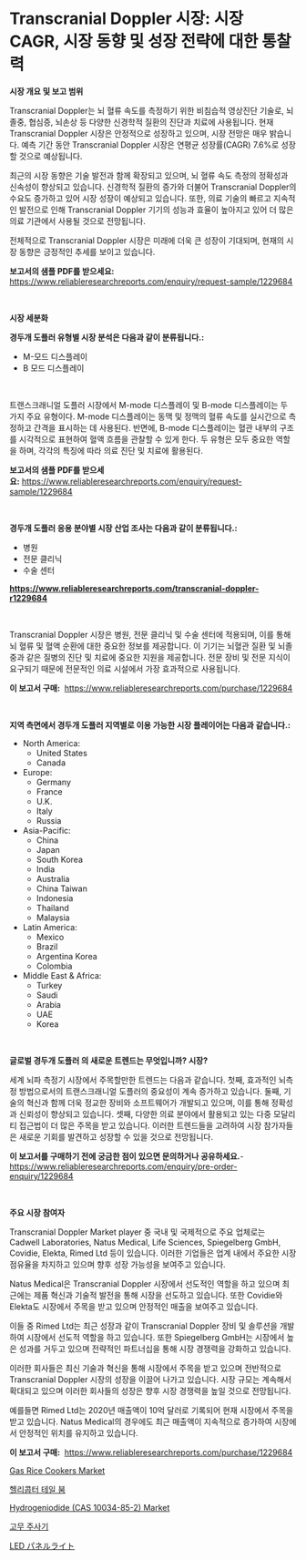 <p><h1>Transcranial Doppler 시장: 시장 CAGR, 시장 동향 및 성장 전략에 대한 통찰력</h1></p><p><strong>시장 개요 및 보고 범위</strong></p>
<p><p>Transcranial Doppler는 뇌 혈류 속도를 측정하기 위한 비침습적 영상진단 기술로, 뇌졸중, 협심증, 뇌손상 등 다양한 신경학적 질환의 진단과 치료에 사용됩니다. 현재 Transcranial Doppler 시장은 안정적으로 성장하고 있으며, 시장 전망은 매우 밝습니다. 예측 기간 동안 Transcranial Doppler 시장은 연평균 성장률(CAGR) 7.6%로 성장할 것으로 예상됩니다.</p><p>최근의 시장 동향은 기술 발전과 함께 확장되고 있으며, 뇌 혈류 속도 측정의 정확성과 신속성이 향상되고 있습니다. 신경학적 질환의 증가와 더불어 Transcranial Doppler의 수요도 증가하고 있어 시장 성장이 예상되고 있습니다. 또한, 의료 기술의 빠르고 지속적인 발전으로 인해 Transcranial Doppler 기기의 성능과 효율이 높아지고 있어 더 많은 의료 기관에서 사용될 것으로 전망됩니다.</p><p>전체적으로 Transcranial Doppler 시장은 미래에 더욱 큰 성장이 기대되며, 현재의 시장 동향은 긍정적인 추세를 보이고 있습니다.</p></p>
<p><strong>보고서의 샘플 PDF를 받으세요:</strong> <a href="https://www.reliableresearchreports.com/enquiry/request-sample/1229684">https://www.reliableresearchreports.com/enquiry/request-sample/1229684</a></p>
<p>&nbsp;</p>
<p><strong>시장 세분화</strong></p>
<p><strong>경두개 도플러 유형별 시장 분석은 다음과 같이 분류됩니다.:</strong></p>
<p><ul><li>M-모드 디스플레이</li><li>B 모드 디스플레이</li></ul></p>
<p>&nbsp;</p>
<p><p>트랜스크래니얼 도플러 시장에서 M-mode 디스플레이 및 B-mode 디스플레이는 두 가지 주요 유형이다. M-mode 디스플레이는 동맥 및 정맥의 혈류 속도를 실시간으로 측정하고 간격을 표시하는 데 사용된다. 반면에, B-mode 디스플레이는 혈관 내부의 구조를 시각적으로 표현하여 혈액 흐름을 관찰할 수 있게 한다. 두 유형은 모두 중요한 역할을 하며, 각각의 특징에 따라 의료 진단 및 치료에 활용된다.</p></p>
<p><strong>보고서의 샘플 PDF를 받으세요:</strong>&nbsp;<a href="https://www.reliableresearchreports.com/enquiry/request-sample/1229684">https://www.reliableresearchreports.com/enquiry/request-sample/1229684</a></p>
<p>&nbsp;</p>
<p><strong> 경두개 도플러 응용 분야별 시장 산업 조사는 다음과 같이 분류됩니다.:</strong></p>
<p><ul><li>병원</li><li>전문 클리닉</li><li>수술 센터</li></ul></p>
<p><strong><a href="https://www.reliableresearchreports.com/transcranial-doppler-r1229684">https://www.reliableresearchreports.com/transcranial-doppler-r1229684</a></strong></p>
<p>&nbsp;</p>
<p><p>Transcranial Doppler 시장은 병원, 전문 클리닉 및 수술 센터에 적용되며, 이를 통해 뇌 혈류 및 혈액 순환에 대한 중요한 정보를 제공합니다. 이 기기는 뇌혈관 질환 및 뇌졸중과 같은 질병의 진단 및 치료에 중요한 지원을 제공합니다. 전문 장비 및 전문 지식이 요구되기 때문에 전문적인 의료 시설에서 가장 효과적으로 사용됩니다.</p></p>
<p><strong>이 보고서 구매:</strong>&nbsp; <a href="https://www.reliableresearchreports.com/purchase/1229684">https://www.reliableresearchreports.com/purchase/1229684</a></p>
<p>&nbsp;</p>
<p><strong>지역 측면에서 경두개 도플러 지역별로 이용 가능한 시장 플레이어는 다음과 같습니다.:</strong></p>
<p><ul>
    <li>
        North America:
        <ul>
            <li>United States</li>
            <li>Canada</li>
        </ul>
    </li>
    <li>
        Europe:
        <ul>
            <li>Germany</li>
            <li>France</li>
            <li>U.K.</li>
            <li>Italy</li>
            <li>Russia</li>
        </ul>
    </li>
    <li>
        Asia-Pacific:
        <ul>
            <li>China</li>
            <li>Japan</li>
            <li>South Korea</li>
            <li>India</li>
            <li>Australia</li>
            <li>China Taiwan</li>
            <li>Indonesia</li>
            <li>Thailand</li>
            <li>Malaysia</li>
        </ul>
    </li>
    <li>
        Latin America:
        <ul>
            <li>Mexico</li>
            <li>Brazil</li>
            <li>Argentina Korea</li>
            <li>Colombia</li>
        </ul>
    </li>
    <li>
        Middle East & Africa:
        <ul>
            <li>Turkey</li>
            <li>Saudi</li>
            <li>Arabia</li>
            <li>UAE</li>
            <li>Korea</li>
        </ul>
    </li>
    </ul></p>
<p>&nbsp;</p>
<p><strong>글로벌 경두개 도플러 의 새로운 트렌드는 무엇입니까? 시장?</strong></p>
<p><p>세계 뇌파 측정기 시장에서 주목할만한 트렌드는 다음과 같습니다. 첫째, 효과적인 뇌측정 방법으로서의 트랜스크래니얼 도플러의 중요성이 계속 증가하고 있습니다. 둘째, 기술의 혁신과 함께 더욱 정교한 장비와 소프트웨어가 개발되고 있으며, 이를 통해 정확성과 신뢰성이 향상되고 있습니다. 셋째, 다양한 의료 분야에서 활용되고 있는 다중 모달리티 접근법이 더 많은 주목을 받고 있습니다. 이러한 트렌드들을 고려하여 시장 참가자들은 새로운 기회를 발견하고 성장할 수 있을 것으로 전망됩니다.</p></p>
<p><strong>이 보고서를 구매하기 전에 궁금한 점이 있으면 문의하거나 공유하세요.</strong>- <a href="https://www.reliableresearchreports.com/enquiry/pre-order-enquiry/1229684">https://www.reliableresearchreports.com/enquiry/pre-order-enquiry/1229684</a></p>
<p>&nbsp;</p>
<p><strong>주요 시장 참여자</strong></p>
<p><p>Transcranial Doppler Market player 중 국내 및 국제적으로 주요 업체로는 Cadwell Laboratories, Natus Medical, Life Sciences, Spiegelberg GmbH, Covidie, Elekta, Rimed Ltd 등이 있습니다. 이러한 기업들은 업계 내에서 주요한 시장 점유율을 차지하고 있으며 향후 성장 가능성을 보여주고 있습니다.</p><p>Natus Medical은 Transcranial Doppler 시장에서 선도적인 역할을 하고 있으며 최근에는 제품 혁신과 기술적 발전을 통해 시장을 선도하고 있습니다. 또한 Covidie와 Elekta도 시장에서 주목을 받고 있으며 안정적인 매출을 보여주고 있습니다.</p><p>이들 중 Rimed Ltd는 최근 성장과 같이 Transcranial Doppler 장비 및 솔루션을 개발하여 시장에서 선도적 역할을 하고 있습니다. 또한 Spiegelberg GmbH는 시장에서 높은 성과를 거두고 있으며 전략적인 파트너십을 통해 시장 경쟁력을 강화하고 있습니다.</p><p>이러한 회사들은 최신 기술과 혁신을 통해 시장에서 주목을 받고 있으며 전반적으로 Transcranial Doppler 시장의 성장을 이끌어 나가고 있습니다. 시장 규모는 계속해서 확대되고 있으며 이러한 회사들의 성장은 향후 시장 경쟁력을 높일 것으로 전망됩니다.</p><p>예를들면 Rimed Ltd는 2020년 매출액이 10억 달러로 기록되어 현재 시장에서 주목을 받고 있습니다. Natus Medical의 경우에도 최근 매출액이 지속적으로 증가하여 시장에서 안정적인 위치를 유지하고 있습니다.</p></p>
<p><strong>이 보고서 구매:</strong>&nbsp;&nbsp;<a href="https://www.reliableresearchreports.com/purchase/1229684">https://www.reliableresearchreports.com/purchase/1229684</a></p>
<p><p><a href="https://github.com/okotobwrhuteie/Market-Research-Report-List-2/blob/main/gas-rice-cookers-market.md">Gas Rice Cookers Market</a></p><p><a href="https://medium.com/@juliastanley2022/%ED%97%AC%EB%A6%AC%EC%BD%A5%ED%84%B0-%ED%85%8C%EC%9D%BC-%EB%B8%94%EB%A0%88%EC%9D%B4%EB%93%9C-%EC%8B%9C%EC%9E%A5-%EC%A0%84%EB%A7%9D-%EC%82%B0%EC%97%85-%EA%B0%9C%EC%9A%94-%EB%B0%8F-%EC%98%88%EC%B8%A1-2024%EB%85%84%EB%B6%80%ED%84%B0-2031%EB%85%84-584467652fee">헬리콥터 테일 붐</a></p><p><a href="https://www.linkedin.com/pulse/hydrogeniodide-cas-10034-85-2-market-size-2024-2031-global-h8dgf?trackingId=CwjJHELZoWrc9t86FGFfNw%3D%3D">Hydrogeniodide (CAS 10034-85-2) Market</a></p><p><a href="https://medium.com/@johnjames655/%EA%B3%A0%EB%AC%B4-%EC%A3%BC%EC%82%AC%EA%B8%B0-%EC%8B%9C%EC%9E%A5-%EC%9C%A0%ED%98%95-%EC%9D%91%EC%9A%A9-%EB%B0%8F-%EC%A7%80%EB%A6%AC%EC%97%90-%EB%8C%80%ED%95%9C-%ED%8F%AC%EA%B4%84%EC%A0%81%EC%9D%B8-%ED%8F%89%EA%B0%80-d09fb57f629d">고무 주사기</a></p><p><a href="https://github.com/SarahFahey88/Market-Research-Report-List-1/blob/main/499957931981.md">LED パネルライト</a></p></p>